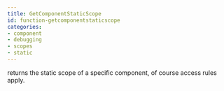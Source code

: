 ```yaml
---
title: GetComponentStaticScope
id: function-getcomponentstaticscope
categories:
- component
- debugging
- scopes
- static
---
```


returns the static scope of a specific component, of course access rules apply.
